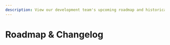 ```yaml
---
description: View our development team's upcoming roadmap and historical changelog.
---
```


# Roadmap & Changelog

